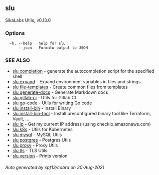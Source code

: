 ## slu

SikaLabs Utils, v0.13.0

### Options

```
  -h, --help   help for slu
      --json   Formatu output to JSON
```

### SEE ALSO

* [slu completion](slu_completion.md)	 - generate the autocompletion script for the specified shell
* [slu expand](slu_expand.md)	 - Expand environment variables in files and strings
* [slu file-templates](slu_file-templates.md)	 - Create common files from templates
* [slu generate-docs](slu_generate-docs.md)	 - Generate Markdown docs
* [slu gitlab-ci](slu_gitlab-ci.md)	 - Utils for Gitlab CI
* [slu go-code](slu_go-code.md)	 - Utils for writing Go code
* [slu install-bin](slu_install-bin.md)	 - Install Binary
* [slu install-bin-tool](slu_install-bin-tool.md)	 - Install preconfigured binary tool like Terraform, Vault, ...
* [slu ip](slu_ip.md)	 - Get my current IP address (using checkip.amazonaws.com)
* [slu k8s](slu_k8s.md)	 - Utils for Kubernetes
* [slu mysql](slu_mysql.md)	 - MySQL Utils
* [slu postgres](slu_postgres.md)	 - Postgres Utils
* [slu proxy](slu_proxy.md)	 - Proxy Utils
* [slu tls](slu_tls.md)	 - TLS Utils
* [slu version](slu_version.md)	 - Prints version

###### Auto generated by spf13/cobra on 30-Aug-2021
